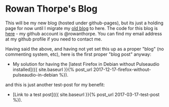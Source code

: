 # Rowan Thorpe's Blog

This will be my new blog (hosted under github-pages), but its just a holding page for now until I migrate my
[old blog](https://rowanthorpe.wordpress.com) to here. The code for this blog is
[here](https://github.com/rowanthorpe/rowanthorpe.github.io) - my github account is @rowanthorpe. You can
find my email address at my github profile if you need to contact me.

Having said the above, and having not yet set this up as a proper "blog" (no commenting system, etc), here
is the first proper "blog post" anyway:

* My solution for having the
  [latest Firefox in Debian without Pulseaudio installed]({{ site.baseurl }}{% post_url 2017-12-17-firefox-without-pulseaudio-in-debian %}).

and this is just another test-post for my benefit:

* [Link to a test post]({{ site.baseurl }}{% post_url 2017-03-17-test-post %}).
